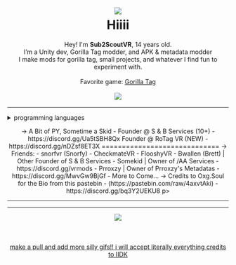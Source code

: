 <h1 align="center">
  <img src="https://media1.giphy.com/media/v1.Y2lkPTZjMDliOTUyYWlvcXByZTBiZXEwaW5hNGVkeTlwNjV0djUzODk4c3dtZG9qeGQ5cCZlcD12MV9naWZzX3NlYXJjaCZjdD1n/g88xUM1rTwjfLhoRYP/giphy.gif" width="40%">
  <br>Hiiii
</h1>

<p align="center">
Hey! I'm <b>Sub2ScoutVR</b>, 14 years old. <br>
I’m a Unity dev, Gorilla Tag modder, and APK & metadata modder<br>
I make mods for gorilla tag, small projects, and whatever I find fun to experiment with.<br><br>
Favorite game: <a href="https://store.steampowered.com/app/1533390/Gorilla_Tag/">Gorilla Tag <br><br><img src="https://shared.akamai.steamstatic.com/store_item_assets/steam/apps/1533390/header.jpg?t=1715638911" width="20%"></a></p>

---

<details>
  <summary>programming languages</summary>
<p align="center">  
  <a href="https://www.w3schools.com/cs/" target="_blank" rel="noreferrer">  
    <img src="https://raw.githubusercontent.com/devicons/devicon/master/icons/csharp/csharp-original.svg" alt="csharp" width="40" height="40"/>  
  </a>  
  <a href="https://www.w3schools.com/css/" target="_blank" rel="noreferrer">  
    <img src="https://raw.githubusercontent.com/devicons/devicon/master/icons/css3/css3-original-wordmark.svg" alt="css3" width="40" height="40"/>  
  </a>  
  <a href="https://www.w3.org/html/" target="_blank" rel="noreferrer">  
    <img src="https://raw.githubusercontent.com/devicons/devicon/master/icons/html5/html5-original-wordmark.svg" alt="html5" width="40" height="40"/>  
  </a>   
  <a href="https://www.python.org" target="_blank" rel="noreferrer">  
    <img src="https://raw.githubusercontent.com/devicons/devicon/master/icons/python/python-original.svg" alt="python" width="40" height="40"/>  
  </a>  
</p>  
</details>

<p align="center">
  -> A Bit of PY, Sometime a Skid
- Founder @ S & B Services (10+) - https://discord.gg/Ua5tSBH8Qx
Founder @  RoTag VR (NEW) - https://discord.gg/nDZsf8ET3X
=============================
-> Friends:
- snorfvr (Snorfy)
- CheckmateVR
- FlooshyVR
- Bwallen (Brett) | Other Founder of S & B Services
- Somekid | Owner of /AA Services - https://discord.gg/vrmods
- Prroxzy | Owner of Prroxzy's Metadatas - https://discord.gg/MwvGw9BjGf
- More to Come...
-> Credits to Oxg.Soul for the Bio from this pastebin - (https://pastebin.com/raw/4axvtAki) - https://discord.gg/bq3Y2UEKU8
p>

---
</details>

---

<p align="center">
  <img src="hyper.gif" height="100">

<p align="center">  
<br><br><a href="https://github.com/Sub2ScoutVR/about-me/pulls">make a pull and add more silly gifs!! i will accept literally everything
credits to IIDK</a>
</p>
